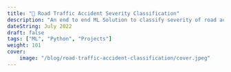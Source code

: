 ```yaml
---
title: "🚦 Road Traffic Accident Severity Classification"
description: "An end to end ML Solution to classify severity of road accidents"
dateString: July 2022
draft: false
tags: ["ML", "Python", "Projects"]
weight: 101
cover:
    image: "/blog/road-traffic-accident-classification/cover.jpeg"
---
```

